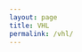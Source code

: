 ```yaml
---
layout: page
title: VHL
permalink: /vhl/
---
```


<script>
window.location = "https://www.vhlcentral.com/";
</script>
